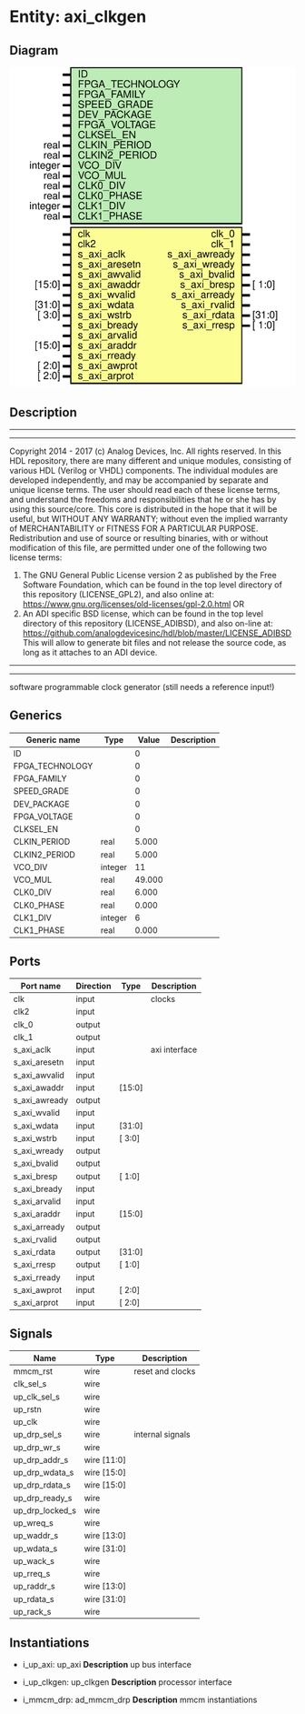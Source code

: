 # Entity: axi_clkgen

## Diagram

![Diagram](axi_clkgen.svg "Diagram")
## Description

***************************************************************************
 ***************************************************************************
 Copyright 2014 - 2017 (c) Analog Devices, Inc. All rights reserved.
 In this HDL repository, there are many different and unique modules, consisting
 of various HDL (Verilog or VHDL) components. The individual modules are
 developed independently, and may be accompanied by separate and unique license
 terms.
 The user should read each of these license terms, and understand the
 freedoms and responsibilities that he or she has by using this source/core.
 This core is distributed in the hope that it will be useful, but WITHOUT ANY
 WARRANTY; without even the implied warranty of MERCHANTABILITY or FITNESS FOR
 A PARTICULAR PURPOSE.
 Redistribution and use of source or resulting binaries, with or without modification
 of this file, are permitted under one of the following two license terms:
   1. The GNU General Public License version 2 as published by the
      Free Software Foundation, which can be found in the top level directory
      of this repository (LICENSE_GPL2), and also online at:
      <https://www.gnu.org/licenses/old-licenses/gpl-2.0.html>
 OR
   2. An ADI specific BSD license, which can be found in the top level directory
      of this repository (LICENSE_ADIBSD), and also on-line at:
      https://github.com/analogdevicesinc/hdl/blob/master/LICENSE_ADIBSD
      This will allow to generate bit files and not release the source code,
      as long as it attaches to an ADI device.
 ***************************************************************************
 ***************************************************************************
 software programmable clock generator (still needs a reference input!)
 
## Generics

| Generic name    | Type    | Value  | Description |
| --------------- | ------- | ------ | ----------- |
| ID              |         | 0      |             |
| FPGA_TECHNOLOGY |         | 0      |             |
| FPGA_FAMILY     |         | 0      |             |
| SPEED_GRADE     |         | 0      |             |
| DEV_PACKAGE     |         | 0      |             |
| FPGA_VOLTAGE    |         | 0      |             |
| CLKSEL_EN       |         | 0      |             |
| CLKIN_PERIOD    | real    | 5.000  |             |
| CLKIN2_PERIOD   | real    | 5.000  |             |
| VCO_DIV         | integer | 11     |             |
| VCO_MUL         | real    | 49.000 |             |
| CLK0_DIV        | real    | 6.000  |             |
| CLK0_PHASE      | real    | 0.000  |             |
| CLK1_DIV        | integer | 6      |             |
| CLK1_PHASE      | real    | 0.000  |             |
## Ports

| Port name     | Direction | Type   | Description   |
| ------------- | --------- | ------ | ------------- |
| clk           | input     |        | clocks        |
| clk2          | input     |        |               |
| clk_0         | output    |        |               |
| clk_1         | output    |        |               |
| s_axi_aclk    | input     |        | axi interface |
| s_axi_aresetn | input     |        |               |
| s_axi_awvalid | input     |        |               |
| s_axi_awaddr  | input     | [15:0] |               |
| s_axi_awready | output    |        |               |
| s_axi_wvalid  | input     |        |               |
| s_axi_wdata   | input     | [31:0] |               |
| s_axi_wstrb   | input     | [ 3:0] |               |
| s_axi_wready  | output    |        |               |
| s_axi_bvalid  | output    |        |               |
| s_axi_bresp   | output    | [ 1:0] |               |
| s_axi_bready  | input     |        |               |
| s_axi_arvalid | input     |        |               |
| s_axi_araddr  | input     | [15:0] |               |
| s_axi_arready | output    |        |               |
| s_axi_rvalid  | output    |        |               |
| s_axi_rdata   | output    | [31:0] |               |
| s_axi_rresp   | output    | [ 1:0] |               |
| s_axi_rready  | input     |        |               |
| s_axi_awprot  | input     | [ 2:0] |               |
| s_axi_arprot  | input     | [ 2:0] |               |
## Signals

| Name            | Type        | Description       |
| --------------- | ----------- | ----------------- |
| mmcm_rst        | wire        | reset and clocks  |
| clk_sel_s       | wire        |                   |
| up_clk_sel_s    | wire        |                   |
| up_rstn         | wire        |                   |
| up_clk          | wire        |                   |
| up_drp_sel_s    | wire        | internal signals  |
| up_drp_wr_s     | wire        |                   |
| up_drp_addr_s   | wire [11:0] |                   |
| up_drp_wdata_s  | wire [15:0] |                   |
| up_drp_rdata_s  | wire [15:0] |                   |
| up_drp_ready_s  | wire        |                   |
| up_drp_locked_s | wire        |                   |
| up_wreq_s       | wire        |                   |
| up_waddr_s      | wire [13:0] |                   |
| up_wdata_s      | wire [31:0] |                   |
| up_wack_s       | wire        |                   |
| up_rreq_s       | wire        |                   |
| up_raddr_s      | wire [13:0] |                   |
| up_rdata_s      | wire [31:0] |                   |
| up_rack_s       | wire        |                   |
## Instantiations

- i_up_axi: up_axi
**Description**
up bus interface

- i_up_clkgen: up_clkgen
**Description**
processor interface

- i_mmcm_drp: ad_mmcm_drp
**Description**
mmcm instantiations

